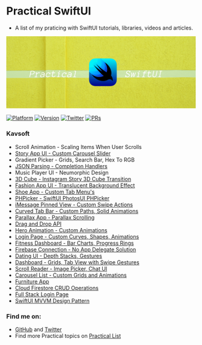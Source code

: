 # Practical SwiftUI

- A list of my praticing with SwiftUI tutorials, libraries, videos and articles. 

![Practical SwiftUI](assets/banner.png)

[![Platform](https://img.shields.io/badge/platform-iOS%20%7C%20macOS%20%7C%20watchOS%20%7C%20tvOS-lightgrey.svg)](https://developer.apple.com/xcode/swiftui/)
[![Version](http://img.shields.io/badge/version-2.0.0-green.svg?style=flat)](https://github.com/duonghominhhuy/practical-swiftui)
[![Twitter](https://img.shields.io/badge/twitter-@duonghominhhuy-blue.svg?style=flat)](http://twitter.com/duonghominhhuy)
[![PRs](https://img.shields.io/badge/PRs-welcome-brightgreen.svg)](https://github.com/duonghominhhuy/practical-swiftui/pulls)

### Kavsoft
- Scroll Animation - Scaling Items When User Scrolls
- [Story App UI - Custom Carousel Slider](https://github.com/duonghominhhuy/practical-swiftui/tree/master/swiftui-story-app)
- Gradient Picker - Grids, Search Bar, Hex To RGB
- [JSON Parsing - Completion Handlers](https://github.com/duonghominhhuy/practical-swiftui/tree/master/swiftui-json-parsing-app)
- Music Player UI - Neumorphic Design 
- [3D Cube - Instagram Story 3D Cube Transition](https://github.com/duonghominhhuy/practical-swiftui/tree/master/swiftui-3d-cube)
- [Fashion App UI - Translucent Background Effect](https://github.com/duonghominhhuy/practical-swiftui/tree/master/swiftui-fashion-app)
- [Shoe App - Custom Tab Menu's](https://github.com/duonghominhhuy/practical-swiftui/tree/master/swiftui-shoe-app) 
- [PHPicker - SwiftUI PhotosUI PHPicker](https://github.com/duonghominhhuy/practical-swiftui/tree/master/swiftui-phpicker)
- [iMessage Pinned View - Custom Swipe Actions](https://github.com/duonghominhhuy/practical-swiftui/tree/master/swiftui-imessage-pinned-view)
- [Curved Tab Bar - Custom Paths, Solid Animations](https://github.com/duonghominhhuy/practical-swiftui/tree/master/swiftui-curved-tab-bar)
- [Parallax App - Parallax Scrolling](https://github.com/duonghominhhuy/practical-swiftui/tree/master/swiftui-parallax-app)
- [Drag and Drop API](https://github.com/duonghominhhuy/practical-swiftui/tree/master/swiftui-drag-and-drop-api)
- [Hero Animation - Custom Animations](https://github.com/duonghominhhuy/practical-swiftui/tree/master/swiftui-hero-animation)
- [Login Page - Custom Curves, Shapes, Animations](https://github.com/duonghominhhuy/practical-swiftui/tree/master/swiftui-login-page)
- [Fitness Dashboard - Bar Charts, Progress Rings](https://github.com/duonghominhhuy/practical-swiftui/tree/master/swiftui-fitness-dashboard)
- [Firebase Connection - No App Delegate Solution](https://github.com/duonghominhhuy/practical-swiftui/tree/master/swiftui-firebase-connection)
- [Dating UI - Depth Stacks, Gestures](https://github.com/duonghominhhuy/practical-swiftui/tree/master/swiftui-dating-ui)
- [Dashboard - Grids, Tab View with Swipe Gestures](https://github.com/duonghominhhuy/practical-swiftui/tree/master/swiftui-dashboard-grids)
- [Scroll Reader - Image Picker, Chat UI](https://github.com/duonghominhhuy/practical-swiftui/tree/master/swiftui-scroll-reader)
- [Carousel List - Custom Grids and Animations](https://github.com/duonghominhhuy/practical-swiftui/tree/master/swiftui-carousel-list)
- [Furniture App](https://github.com/duonghominhhuy/practical-swiftui/tree/master/swiftui-furniture-app)
- [Cloud Firestore CRUD Operations](https://github.com/duonghominhhuy/practical-swiftui/tree/master/swiftui-cloud-firestore-crud-operations)
- [Full Stack Login Page](https://github.com/duonghominhhuy/practical-swiftui/tree/master/swiftui-full-stack-login-page)
- [SwiftUI MVVM Design Pattern](https://github.com/duonghominhhuy/practical-swiftui/tree/master/swiftui-mvvm-design-pattern)


### Find me on:

- [GitHub](https://github.com/duonghominhhuy) and [Twitter](https://twitter.com/duonghominhhuy)
- Find more Practical topics on [Practical List](https://github.com/duonghominhhuy/practical-list)


